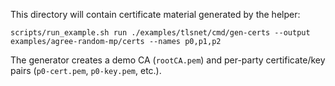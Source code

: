 This directory will contain certificate material generated by the helper:

```
scripts/run_example.sh run ./examples/tlsnet/cmd/gen-certs --output examples/agree-random-mp/certs --names p0,p1,p2
```

The generator creates a demo CA (`rootCA.pem`) and per-party certificate/key pairs
(`p0-cert.pem`, `p0-key.pem`, etc.).
